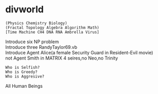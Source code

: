 # divworld
    (Physics Chemistry Biology)
    (Fractal Topology Algebra Algorithm Math)
    [Time Machine CH4 DNA RNA Ambrella Virus]

Introduce six NP problem </br>
Introduce three RandyTaylor69.vb </br>
Introduce Agent Alice(a female Security Guard in Resident-Evil movie) </br>
not Agent Smith in MATRIX 4 seires,no Neo,no Trinity </br>

    Who is Selfish?
    Who is Greedy?
    Who is Aggresive?
    
All Human Beings
